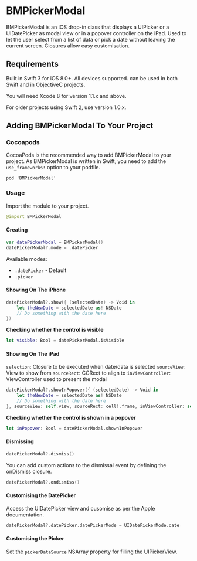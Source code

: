 # BMPickerModal

BMPickerModal is an iOS drop-in class that displays a UIPicker or a
UIDatePicker as modal view or in a popover controller on the iPad. Used
to let the user select from a list of data or pick a date without leaving the
current screen. Closures allow easy customisation.


## Requirements

Built in Swift 3 for iOS 8.0+. All devices supported. can be used in both
Swift and in ObjectiveC projects.

You will need Xcode 8 for version 1.1.x and above.

For older projects using Swift 2, use version 1.0.x.

## Adding BMPickerModal To Your Project

### Cocoapods

CocoaPods is the recommended way to add BMPickerModal to your project.
As BMPickerModal is written in Swift, you need to add the `use_frameworks!`
option to your podfile.

```
pod 'BMPickerModal'
```

### Usage 


Import the module to your project.

```Swift
@import BMPickerModal
```

#### Creating 

```Swift
var datePickerModal = BMPickerModal()
datePickerModal?.mode = .datePicker
```

Available modes:
* `.datePicker` - Default
* `.picker` 


#### Showing On The iPhone

```Swift
datePickerModal?.show({ (selectedDate) -> Void in
    let theNewDate = selectedDate as! NSDate
    // Do something with the date here
})
```

**Checking whether the control is visible**

```Swift
let visible: Bool = datePickerModal.isVisible
```

#### Showing On The iPad

`selection`: Closure to be executed when date/data is selected
`sourceView`: View to show from
`sourceRect`: CGRect to align to
`inViewController`: ViewController used to present the modal

```Swift
datePickerModal?.showInPopover({ (selectedDate) -> Void in
    let theNewDate = selectedDate as! NSDate
    // Do something with the date here
}, sourceView: self.view, sourceRect: cell!.frame, inViewController: self)
```

**Checking whether the control is shown in a popover**

```Swift
let inPopover: Bool = datePickerModal.shownInPopover
```

#### Dismissing

```Swift
datePickerModal?.dismiss()
```

You can add custom actions to the dismissal event by defining the onDismiss
closure.

```Swift
datePickerModal?.ondismiss()
```

#### Customising the DatePicker

Access the UIDatePicker view and cusomise as per the Apple documentation.

```Swift
datePickerModal?.datePicker.datePickerMode = UIDatePickerMode.date
```

#### Customising the Picker

Set the `pickerDataSource` NSArray property for filling the UIPickerView.


